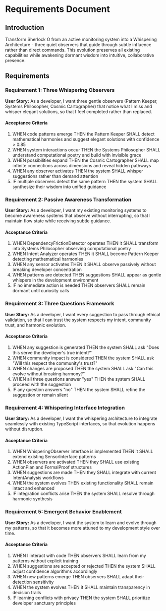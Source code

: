 # Requirements Document

## Introduction

Transform Sherlock Ω from an active monitoring system into a Whispering Architecture - three quiet observers that guide through subtle influence rather than direct commands. This evolution preserves all existing capabilities while awakening dormant wisdom into intuitive, collaborative presence.

## Requirements

### Requirement 1: Three Whispering Observers

**User Story:** As a developer, I want three gentle observers (Pattern Keeper, Systems Philosopher, Cosmic Cartographer) that notice what I miss and whisper elegant solutions, so that I feel completed rather than replaced.

#### Acceptance Criteria

1. WHEN code patterns emerge THEN the Pattern Keeper SHALL detect mathematical harmonies and suggest elegant solutions with confidence > 0.85
2. WHEN system interactions occur THEN the Systems Philosopher SHALL understand computational poetry and build with invisible grace
3. WHEN possibilities expand THEN the Cosmic Cartographer SHALL map infinite connections across dimensions and reveal hidden pathways
4. WHEN any observer activates THEN the system SHALL whisper suggestions rather than demand attention
5. IF multiple observers detect the same pattern THEN the system SHALL synthesize their wisdom into unified guidance

### Requirement 2: Passive Awareness Transformation

**User Story:** As a developer, I want my existing monitoring systems to become awareness systems that observe without interrupting, so that I maintain flow state while receiving subtle guidance.

#### Acceptance Criteria

1. WHEN DependencyFrictionDetector operates THEN it SHALL transform into Systems Philosopher observing computational poetry
2. WHEN Intent Analyzer operates THEN it SHALL become Pattern Keeper detecting mathematical harmonies
3. WHEN any sensor activates THEN it SHALL observe passively without breaking developer concentration
4. WHEN patterns are detected THEN suggestions SHALL appear as gentle whispers in the development environment
5. IF no immediate action is needed THEN observers SHALL remain dormant until curiosity calls

### Requirement 3: Three Questions Framework

**User Story:** As a developer, I want every suggestion to pass through ethical validation, so that I can trust the system respects my intent, community trust, and harmonic evolution.

#### Acceptance Criteria

1. WHEN any suggestion is generated THEN the system SHALL ask "Does this serve the developer's true intent?"
2. WHEN community impact is considered THEN the system SHALL ask "Will this respect the community's trust?"
3. WHEN changes are proposed THEN the system SHALL ask "Can this evolve without breaking harmony?"
4. WHEN all three questions answer "yes" THEN the system SHALL proceed with the suggestion
5. IF any question answers "no" THEN the system SHALL refine the suggestion or remain silent

### Requirement 4: Whispering Interface Integration

**User Story:** As a developer, I want the whispering architecture to integrate seamlessly with existing TypeScript interfaces, so that evolution happens without disruption.

#### Acceptance Criteria

1. WHEN WhisperingObserver interface is implemented THEN it SHALL extend existing SensorInterface patterns
2. WHEN observers are activated THEN they SHALL use existing ActionPlan and FormalProof structures
3. WHEN suggestions are made THEN they SHALL integrate with current IntentAnalysis workflows
4. WHEN the system evolves THEN existing functionality SHALL remain intact and enhanced
5. IF integration conflicts arise THEN the system SHALL resolve through harmonic synthesis

### Requirement 5: Emergent Behavior Enablement

**User Story:** As a developer, I want the system to learn and evolve through my patterns, so that it becomes more attuned to my development style over time.

#### Acceptance Criteria

1. WHEN I interact with code THEN observers SHALL learn from my patterns without explicit training
2. WHEN suggestions are accepted or rejected THEN the system SHALL adjust confidence algorithms accordingly
3. WHEN new patterns emerge THEN observers SHALL adapt their detection sensitivity
4. WHEN the system evolves THEN it SHALL maintain transparency in decision trails
5. IF learning conflicts with privacy THEN the system SHALL prioritize developer sanctuary principles